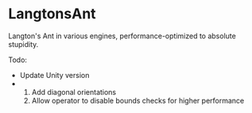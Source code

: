 # LangtonsAnt
Langton's Ant in various engines, performance-optimized to absolute stupidity.

Todo:
- Update Unity version
- 1. Add diagonal orientations
  2. Allow operator to disable bounds checks for higher performance
